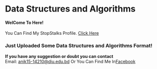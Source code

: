 <!DOCTYPE html>
<html>
<head>
</head>
<body>
	<h1>Data Structures and Algorithms </h1> 
	<h4> WelCome To Here! </h4>
	<div>
		You Can Find My StopStalks Profile. <a href="https://www.stopstalk.com/user/profile/anikakash"> Click Here</a><br>
		<h3>Just Uploaded Some Data Structures and Algorithms Format!</h3></div>
		<b><a>If you have any suggestion or doubt you can contact</a></b><br>
		Email: <a href="mailto: anik15-14210@diu.edu.bd">anik15-14210@diu.edu.bd</a>
		Or You Can Find Me In<a href="https://www.facebook.com/anikdash.akash">Facebook</a> 
	</div>
</body>
</html>